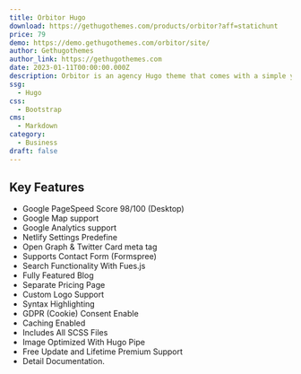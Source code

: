 ```yaml
---
title: Orbitor Hugo
download: https://gethugothemes.com/products/orbitor?aff=statichunt
price: 79
demo: https://demo.gethugothemes.com/orbitor/site/
author: Gethugothemes
author_link: https://gethugothemes.com
date: 2023-01-11T00:00:00.000Z
description: Orbitor is an agency Hugo theme that comes with a simple yet charming outlook.
ssg:
  - Hugo
css:
  - Bootstrap
cms:
  - Markdown
category:
  - Business
draft: false
---
```


## Key Features

- Google PageSpeed Score 98/100 (Desktop)
- Google Map support
- Google Analytics support
- Netlify Settings Predefine
- Open Graph & Twitter Card meta tag
- Supports Contact Form (Formspree)
- Search Functionality With Fues.js
- Fully Featured Blog
- Separate Pricing Page
- Custom Logo Support
- Syntax Highlighting
- GDPR (Cookie) Consent Enable
- Caching Enabled
- Includes All SCSS Files
- Image Optimized With Hugo Pipe
- Free Update and Lifetime Premium Support
- Detail Documentation.
